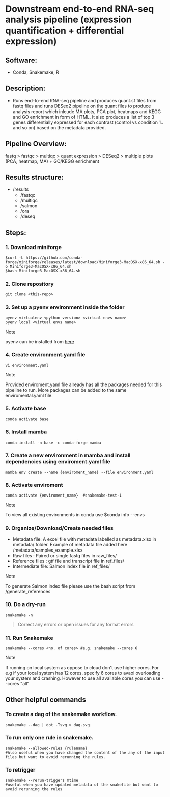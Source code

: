 # Downstream end-to-end RNA-seq analysis pipeline (expression quantification + differential expression)

## Software:
- Conda, Snakemake, R

## Description: 
- Runs end-to-end RNA-seq pipeline and produces quant.sf files from fastq files and runs DESeq2 pipeline on the quant files to produce analysis report which inlcude MA plots, PCA plot, heatmaps and KEGG and GO enrichment in form of HTML. It also produces a list of top 3 genes differentially expressed for each contrast (control vs condition 1.. and so on) based on the metadata provided.

## Pipeline Overview:
fastq > fastqc > multiqc > quant expression > DESeq2 > multiple plots (PCA, heatmap, MA) + GO/KEGG enrichment

## Results structure:
- /results
    - /fastqc 
    - /multiqc
    - /salmon
    - /ora
    - /deseq

## Steps:

### 1. Download miniforge
```
$curl -L https://github.com/conda-forge/miniforge/releases/latest/download/Miniforge3-MacOSX-x86_64.sh -o Miniforge3-MacOSX-x86_64.sh
$bash Miniforge3-MacOSX-x86_64.sh
```

### 2. Clone repository

```
git clone <this-repo>
```

### 3. Set up a pyenv environment inside the folder
```
pyenv virtualenv <python version> <virtual envs name> 
pyenv local <virtual envs name>
```
> [!NOTE] 
> pyenv can be installed from [here](https://github.com/pyenv/pyenv/blob/master/README.md#installation)


### 4. Create environment.yaml file
```
vi environment.yaml 
```
> [!NOTE]
> Provided enviroment.yaml file already has all the packages needed for this pipeline to run. More packages can be added to the same enviromental.yaml file.

### 5. Activate base
```
conda activate base
```

### 6. Install mamba
```
conda install -n base -c conda-forge mamba
```

### 7. Create a new environment in mamba and install dependencies using enviroment.yaml file
```
mamba env create --name {enviroment_name} --file environment.yaml
```

### 8. Activate enviroment
```
conda activate {enviroment_name}  #snakemake-test-1
```
> [!NOTE]
> To view all existing environments in conda use $conda info --envs
 
### 9. Organize/Download/Create needed files

- Metadata file: A excel file with metadata labelled as metadata.xlsx in metadata/ folder. Example of metadata file added here /metadata/samples_example.xlsx
- Raw files : Paired or single fastq files in raw_files/
- Reference files : gtf file and transcript file in ref_files/
- Intermediate file: Salmon index file in ref_files/
> [!Note]
> To generate Salmon index file please use the bash script from /generate_references

### 10. Do a dry-run
```
snakemake -n
```   
> Correct any errors or open issues for any format errors

### 11. Run Snakemake 
```
snakemake --cores <no. of cores> #e.g. snakemake --cores 6
```
> [!Note]
> If running on local system as oppose to cloud don't use higher cores. For e.g if your local system has 12 cores, specify 6 cores to avaoi overloading your system and crashing. However to use all available cores you can use --cores "all"

## Other helpful commands
### To create a dag of the snakemake workflow. 
```
snakemake --dag | dot -Tsvg > dag.svg
```
### To run only one rule in snakemake. 
```
snakemake --allowed-rules {rulename} 
#Also useful when you have changed the content of the any of the input files but want to avoid rerunning the rules.
```
### To retrigger 
```
snakemake --rerun-triggers mtime
#useful when you have updated metadata of the snakefile but want to avoid rerunning the rules
```




